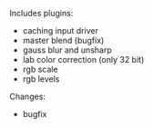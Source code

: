 Includes plugins:

*  caching input driver
*  master blend (bugfix)
*  gauss blur and unsharp
*  lab color correction (only 32 bit)
*  rgb scale
*  rgb levels

Changes:

*  bugfix
